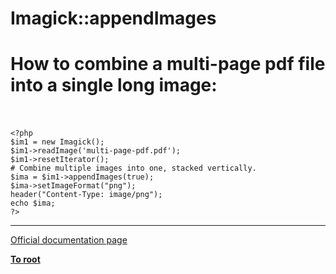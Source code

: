 # Imagick::appendImages



# How to combine a multi-page pdf file into a single long image:<br><br>

```
<?php
$im1 = new Imagick();   
$im1->readImage('multi-page-pdf.pdf');
$im1->resetIterator();
# Combine multiple images into one, stacked vertically. 
$ima = $im1->appendImages(true);
$ima->setImageFormat("png");
header("Content-Type: image/png");
echo $ima;
?>
```
  

---

[Official documentation page](https://www.php.net/manual/en/imagick.appendimages.php)

**[To root](/README.md)**